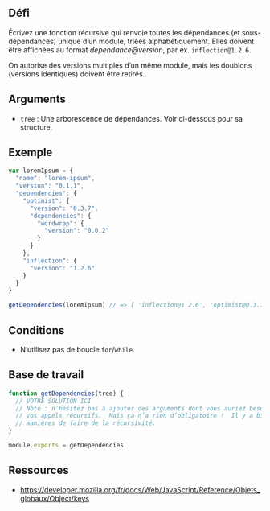 ## Défi

Écrivez une fonction récursive qui renvoie toutes les dépendances (et sous-dépendances) unique d’un module, triées alphabétiquement.  Elles doivent être affichées au format *dependance@version*, par ex. `inflection@1.2.6`.

On autorise des versions multiples d’un même module, mais les doublons (versions identiques) doivent être retirés.

## Arguments

* `tree` : Une arborescence de dépendances.  Voir ci-dessous pour sa structure.

## Exemple

```js
var loremIpsum = {
  "name": "lorem-ipsum",
  "version": "0.1.1",
  "dependencies": {
    "optimist": {
      "version": "0.3.7",
      "dependencies": {
        "wordwrap": {
          "version": "0.0.2"
        }
      }
    },
    "inflection": {
      "version": "1.2.6"
    }
  }
}

getDependencies(loremIpsum) // => [ 'inflection@1.2.6', 'optimist@0.3.7', 'wordwrap@0.0.2' ]

```

## Conditions

* N’utilisez pas de boucle `for`/`while`.

## Base de travail

```js
function getDependencies(tree) {
  // VOTRE SOLUTION ICI
  // Note : n’hésitez pas à ajouter des arguments dont vous auriez besoin dans
  // vos appels récursifs.  Mais ça n’a rien d’obligatoire !  Il y a bien des
  // manières de faire de la récursivité.
}

module.exports = getDependencies
```

## Ressources

* https://developer.mozilla.org/fr/docs/Web/JavaScript/Reference/Objets_globaux/Object/keys
